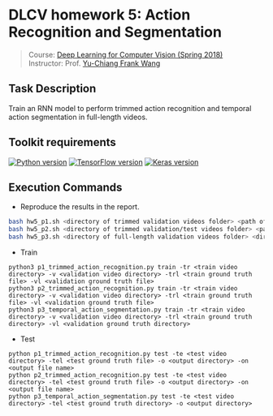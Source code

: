 # DLCV homework 5: Action Recognition and Segmentation
> Course: [Deep Learning for Computer Vision (Spring 2018)](http://vllab.ee.ntu.edu.tw/dlcv.html)\
> Instructor: Prof. [Yu-Chiang Frank Wang](http://vllab.ee.ntu.edu.tw/members.html)


## Task Description
Train an RNN model to perform trimmed action recognition and temporal action segmentation in full-length videos.


## Toolkit requirements
[![Python version](https://img.shields.io/badge/Python-3.6-blue.svg)](https://www.python.org/downloads/release/python-360/)
[![TensorFlow version](https://img.shields.io/badge/TensorFlow-1.6.0-green.svg)](https://pypi.python.org/pypi/tensorflow/1.6.0)
[![Keras version](https://img.shields.io/badge/Keras-2.1.5-green.svg)](https://pypi.python.org/pypi/Keras/2.1.5)

## Execution Commands
* Reproduce the results in the report.
```sh
bash hw5_p1.sh <directory of trimmed validation videos folder> <path of ground-truth csv file> <directory of output labels folder>
bash hw5_p2.sh <directory of trimmed validation/test videos folder> <path of ground-truth csv file> <directory of output labels folder>
bash hw5_p3.sh <directory of full-length validation videos folder> <directory of output labels folder>
```
* Train
```
python3 p1_trimmed_action_recognition.py train -tr <train video directory> -v <validation video directory> -trl <train ground truth file> -vl <validation ground truth file>
python3 p2_trimmed_action_recognition.py train -tr <train video directory> -v <validation video directory> -trl <train ground truth file> -vl <validation ground truth file>
python3 p3_temporal_action_segmentation.py train -tr <train video directory> -v <validation video directory> -trl <train ground truth directory> -vl <validation ground truth directory>
```

* Test
```
python p1_trimmed_action_recognition.py test -te <test video directory> -tel <test ground truth file> -o <output directory> -on <output file name>
python p2_trimmed_action_recognition.py test -te <test video directory> -tel <test ground truth file> -o <output directory> -on <output file name>
python p3_temporal_action_segmentation.py test -te <test video directory> -tel <test ground truth directory> -o <output directory>
```
